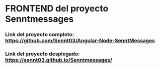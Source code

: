 # FRONTEND del proyecto Senntmessages
### Link del proyecto completo: https://github.com/Sennt03/Angular-Node-SenntMessages
### Link del proyecto desplegado: https://sennt03.github.io/Senntmessages/